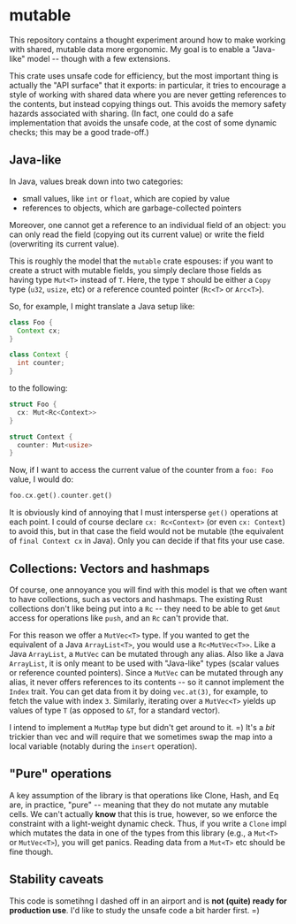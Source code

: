 # mutable

This repository contains a thought experiment around how to make
working with shared, mutable data more ergonomic. My goal is to enable
a "Java-like" model -- though with a few extensions.

This crate uses unsafe code for efficiency, but the most important
thing is actually the "API surface" that it exports: in particular, it
tries to encourage a style of working with shared data where you are
never getting references to the contents, but instead copying things
out. This avoids the memory safety hazards associated with sharing.
(In fact, one could do a safe implementation that avoids the unsafe
code, at the cost of some dynamic checks; this may be a good
trade-off.)

## Java-like

In Java, values break down into two categories:

- small values, like `int` or `float`, which are copied by value
- references to objects, which are garbage-collected pointers

Moreover, one cannot get a reference to an individual field of an
object: you can only read the field (copying out its current value) or
write the field (overwriting its current value).

This is roughly the model that the `mutable` crate espouses: if you
want to create a struct with mutable fields, you simply declare those
fields as having type `Mut<T>` instead of `T`. Here, the type `T`
should be either a `Copy` type (`u32`, `usize`, etc) or a reference
counted pointer (`Rc<T>` or `Arc<T>`).

So, for example, I might translate a Java setup like:

```java
class Foo {
  Context cx;
}

class Context {
  int counter;
}
```

to the following:

```rust
struct Foo {
  cx: Mut<Rc<Context>>
}

struct Context {
  counter: Mut<usize>
}
```

Now, if I want to access the current value of the counter from a `foo: Foo`
value, I would do:

```rust
foo.cx.get().counter.get()
```

It is obviously kind of annoying that I must intersperse `get()`
operations at each point. I could of course declare `cx: Rc<Context>`
(or even `cx: Context`) to avoid this, but in that case the field
would not be mutable (the equivalent of `final Context cx` in
Java). Only you can decide if that fits your use case.

## Collections: Vectors and hashmaps

Of course, one annoyance you will find with this model is that we
often want to have collections, such as vectors and hashmaps. The
existing Rust collections don't like being put into a `Rc` -- they need to be able to get
`&mut` access for operations like `push`, and an `Rc` can't provide that.

For this reason we offer a `MutVec<T>` type. If you wanted to get the
equivalent of a Java `ArrayList<T>`, you would use a `Rc<MutVec<T>>`.
Like a Java `ArrayList`, a `MutVec` can be mutated through any alias.
Also like a Java `ArrayList`, it is only meant to be used with
"Java-like" types (scalar values or reference counted pointers). Since
a `MutVec` can be mutated through any alias, it never offers
references to its contents -- so it cannot implement the `Index`
trait. You can get data from it by doing `vec.at(3)`, for example, to
fetch the value with index `3`. Similarly, iterating over a
`MutVec<T>` yields up values of type `T` (as opposed to `&T`, for a
standard vector).

I intend to implement a `MutMap` type but didn't get around to it. =)
It's a *bit* trickier than vec and will require that we sometimes swap
the map into a local variable (notably during the `insert` operation).

## "Pure" operations

A key assumption of the library is that operations like Clone, Hash,
and Eq are, in practice, "pure" -- meaning that they do not mutate any
mutable cells. We can't actually **know** that this is true, however,
so we enforce the constraint with a light-weight dynamic check. Thus,
if you write a `Clone` impl which mutates the data in one of the types
from this library (e.g., a `Mut<T>` or `MutVec<T>`), you will get
panics. Reading data from a `Mut<T>` etc should be fine though.

## Stability caveats

This code is sometihng I dashed off in an airport and is **not (quite)
ready for production use**.  I'd like to study the unsafe code a bit
harder first. =)
